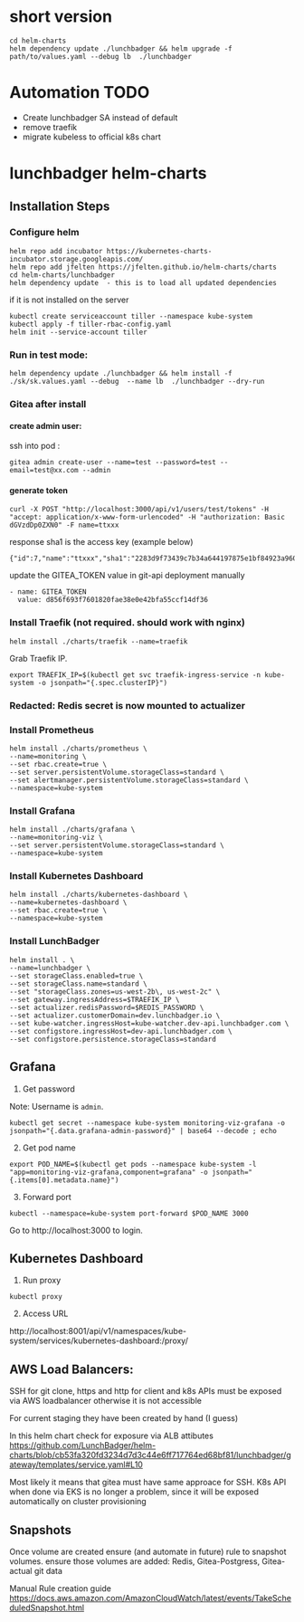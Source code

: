 
# short version
```
cd helm-charts
helm dependency update ./lunchbadger && helm upgrade -f path/to/values.yaml --debug lb  ./lunchbadger
```

# Automation TODO
- Create lunchbadger SA instead of default
- remove traefik
- migrate kubeless to official k8s chart

# lunchbadger helm-charts

## Installation Steps
### Configure helm
```
helm repo add incubator https://kubernetes-charts-incubator.storage.googleapis.com/
helm repo add jfelten https://jfelten.github.io/helm-charts/charts
cd helm-charts/lunchbadger
helm dependency update  - this is to load all updated dependencies
```

if it is not installed on the server 
```
kubectl create serviceaccount tiller --namespace kube-system
kubectl apply -f tiller-rbac-config.yaml
helm init --service-account tiller
```

### Run in test mode:
```
helm dependency update ./lunchbadger && helm install -f ./sk/sk.values.yaml --debug  --name lb  ./lunchbadger --dry-run
```

### Gitea after install 
#### create admin user:
ssh into pod : 
```
gitea admin create-user --name=test --password=test --email=test@xx.com --admin
```

#### generate token
```
curl -X POST "http://localhost:3000/api/v1/users/test/tokens" -H "accept: application/x-www-form-urlencoded" -H "authorization: Basic dGVzdDp0ZXN0" -F name=ttxxx
```

response sha1 is the access key (example below)
```
{"id":7,"name":"ttxxx","sha1":"2283d9f73439c7b34a644197875e1bf84923a960"}
```
update the GITEA_TOKEN value in git-api deployment manually
```
- name: GITEA_TOKEN
  value: d856f693f7601820fae38e0e42bfa55ccf14df36
```

### Install Traefik (not required. should work with nginx)

```
helm install ./charts/traefik --name=traefik
```

Grab Traefik IP.

```
export TRAEFIK_IP=$(kubectl get svc traefik-ingress-service -n kube-system -o jsonpath="{.spec.clusterIP}")
```

### Redacted: Redis secret is now mounted to actualizer

### Install Prometheus

```
helm install ./charts/prometheus \
--name=monitoring \
--set rbac.create=true \
--set server.persistentVolume.storageClass=standard \
--set alertmanager.persistentVolume.storageClass=standard \
--namespace=kube-system
```

### Install Grafana

```
helm install ./charts/grafana \
--name=monitoring-viz \
--set server.persistentVolume.storageClass=standard \
--namespace=kube-system
```

### Install Kubernetes Dashboard

```
helm install ./charts/kubernetes-dashboard \
--name=kubernetes-dashboard \
--set rbac.create=true \
--namespace=kube-system
```

### Install LunchBadger

```
helm install . \
--name=lunchbadger \
--set storageClass.enabled=true \
--set storageClass.name=standard \
--set "storageClass.zones=us-west-2b\, us-west-2c" \
--set gateway.ingressAddress=$TRAEFIK_IP \
--set actualizer.redisPassword=$REDIS_PASSWORD \
--set actualizer.customerDomain=dev.lunchbadger.io \
--set kube-watcher.ingressHost=kube-watcher.dev-api.lunchbadger.com \
--set configstore.ingressHost=dev-api.lunchbadger.com \
--set configstore.persistence.storageClass=standard
```


## Grafana

1. Get password

Note: Username is `admin`.

```
kubectl get secret --namespace kube-system monitoring-viz-grafana -o jsonpath="{.data.grafana-admin-password}" | base64 --decode ; echo
```

2. Get pod name

```
export POD_NAME=$(kubectl get pods --namespace kube-system -l "app=monitoring-viz-grafana,component=grafana" -o jsonpath="{.items[0].metadata.name}")
```

3. Forward port

```
kubectl --namespace=kube-system port-forward $POD_NAME 3000 
```

Go to http://localhost:3000 to login.

## Kubernetes Dashboard

1. Run proxy

```
kubectl proxy
```

2. Access URL

http://localhost:8001/api/v1/namespaces/kube-system/services/kubernetes-dashboard:/proxy/

## AWS Load Balancers:
SSH for git clone, https and http for client and k8s APIs must be exposed via AWS loadbalancer otherwise it is not accessible 

For current staging they have been created by hand (I guess)

In this helm chart check for exposure via ALB attibutes
https://github.com/LunchBadger/helm-charts/blob/cb53fa320fd3234d7d3c44e6ff717764ed68bf81/lunchbadger/gateway/templates/service.yaml#L10

Most likely it means that gitea must have same approace for SSH.
K8s API when done via EKS is no longer a problem, since it will be exposed automatically on cluster provisioning

## Snapshots
Once volume are created ensure (and automate in future) rule to snapshot volumes.
ensure those volumes are added: Redis, Gitea-Postgress, Gitea-actual git data 

Manual Rule creation guide
https://docs.aws.amazon.com/AmazonCloudWatch/latest/events/TakeScheduledSnapshot.html

